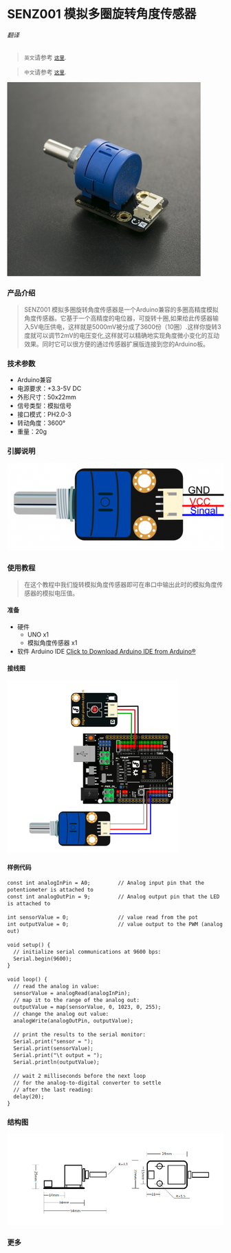 # SENZ001 模拟多圈旋转角度传感器

###### 翻译

> `英文`请参考 [`这里`](https://github.com/FizzyStudio/SENZ001-Rotation-Sensor/blob/master/README.md).

> `中文`请参考 [`这里`](https://github.com/FizzyStudio/SENZ001-Rotation-Sensor/blob/master/README_cn.md).

![](https://github.com/FizzyStudio/SENZ001-Rotation-Sensor/blob/master/pic/SENZ001.jpg "SENZ001") 

### 产品介绍

> SENZ001 模拟多圈旋转角度传感器是一个Arduino兼容的多圈高精度模拟角度传感器。它基于一个高精度的电位器，可旋转十圈,如果给此传感器输入5V电压供电，这样就是5000mV被分成了3600份（10圈）.这样你旋转3度就可以调节2mV的电压变化,这样就可以精确地实现角度微小变化的互动效果。同时它可以很方便的通过传感器扩展版连接到您的Arduino板。
 
### 技术参数

* Arduino兼容
* 电源要求：+3.3-5V DC
* 外形尺寸：50x22mm
* 信号类型：模拟信号
* 接口模式：PH2.0-3
* 转动角度：3600°
* 重量：20g

### 引脚说明

![](https://github.com/FizzyStudio/SENZ001-Rotation-Sensor/blob/master/pic/SENZ001_pin.png "pin")  

### 使用教程

> 在这个教程中我们旋转模拟角度传感器即可在串口中输出此时的模拟角度传感器的模拟电压值。 

#### 准备

* 硬件
    * UNO x1
    * 模拟角度传感器 x1
* 软件
    Arduino IDE [Click to Download Arduino IDE from Arduino®](https://www.arduino.cc/en/Main/Software)

#### 接线图

![](https://github.com/FizzyStudio/SENZ001-Rotation-Sensor/blob/master/pic/SENZ001_Connection.png "Connection") 

#### 样例代码

    const int analogInPin = A0;         // Analog input pin that the potentiometer is attached to
    const int analogOutPin = 9;         // Analog output pin that the LED is attached to

    int sensorValue = 0;                // value read from the pot
    int outputValue = 0;                // value output to the PWM (analog out)
    
    void setup() {
      // initialize serial communications at 9600 bps:
      Serial.begin(9600);
    }
    
    void loop() {
      // read the analog in value:
      sensorValue = analogRead(analogInPin);
      // map it to the range of the analog out:
      outputValue = map(sensorValue, 0, 1023, 0, 255);
      // change the analog out value:
      analogWrite(analogOutPin, outputValue);
    
      // print the results to the serial monitor:
      Serial.print("sensor = ");
      Serial.print(sensorValue);
      Serial.print("\t output = ");
      Serial.println(outputValue);
    
      // wait 2 milliseconds before the next loop
      // for the analog-to-digital converter to settle
      // after the last reading:
      delay(20);
    }


### 结构图

![](https://github.com/FizzyStudio/SENZ001-Rotation-Sensor/blob/master/pic/SENZ001_Dimension.png "Dimension") 

### 更多
